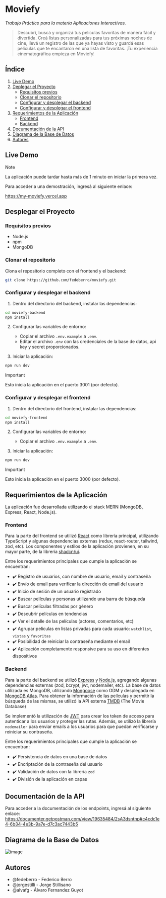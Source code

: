 # Moviefy

_Trabajo Práctico para la materia Aplicaciones Interactivas._

> Descubrí, buscá y organizá tus películas favoritas de manera fácil y divertida. Creá listas personalizadas para tus próximas noches de cine, llevá un registro de las que ya hayas visto y guardá esas películas que te encantaron en una lista de favoritas. ¡Tu experiencia cinematográfica empieza en Moviefy!

## Índice

1. [Live Demo](#live-demo)
2. [Deplegar el Proyecto](#desplegar-el-proyecto)
   - [Requisitos previos](#requisitos-previos)
   - [Clonar el repositorio](#clonar-el-repositorio)
   - [Configurar y desplegar el backend](#configurar-y-desplegar-el-backend)
   - [Configurar y desplegar el frontend](#configurar-y-desplegar-el-frontend)
3. [Requerimientos de la Aplicación](#requerimientos-de-la-aplicación)
   - [Frontend](#frontend)
   - [Backend](#backend)
4. [Documentación de la API](#documentación-de-la-api)
5. [Diagrama de la Base de Datos](#diagrama-de-la-base-de-datos)
6. [Autores](#autores)

## Live Demo

> [!NOTE]
> La aplicación puede tardar hasta más de 1 minuto en iniciar la primera vez.

Para acceder a una demostración, ingresá al siguiente enlace:

https://my-moviefy.vercel.app

## Desplegar el Proyecto

### Requisitos previos

- Node.js
- npm
- MongoDB

### Clonar el repositorio

Clona el repositorio completo con el frontend y el backend:

```bash
git clone https://github.com/fedeberro/moviefy.git
```

### Configurar y desplegar el backend

1. Dentro del directorio del backend, instalar las dependencias:

```bash
cd moviefy-backend
npm install
```

2. Configurar las variables de entorno:

   - Copiar el archivo `.env.example` a `.env`.
   - Editar el archivo `.env` con las credenciales de la base de datos, api key y secret proporcionados.

3. Iniciar la aplicación:

```bash
npm run dev
```

> [!IMPORTANT]
> Esto inicia la aplicación en el puerto 3001 (por defecto).

### Configurar y desplegar el frontend

1. Dentro del directorio del frontend, instalar las dependencias:

```bash
cd moviefy-frontend
npm install
```

2. Configurar las variables de entorno:

   - Copiar el archivo `.env.example` a `.env`.

3. Iniciar la aplicación:

```bash
npm run dev
```

> [!IMPORTANT]
> Esto inicia la aplicación en el puerto 3000 (por defecto).

## Requerimientos de la Aplicación

La aplicación fue desarrollada utilizando el stack MERN (MongoDB, Express, React, Node.js).

### Frontend

Para la parte del frontend se utilizó [React](https://react.dev) como librería principal, utilizando TypeScript y algunas dependencias externas (redux, react-router, tailwind, zod, etc). Los componentes y estilos de la aplicación provienen, en su mayor parte, de la librería [shadcn/ui](https://ui.shadcn.com).

Entre los requerimientos principales que cumple la aplicación se encuentran:

- ✔️ Registro de usuarios, con nombre de usuario, email y contraseña
- ✔️ Envío de email para verificar la dirección de email del usuario
- ✔️ Inicio de sesión de un usuario registrado
- ✔️ Buscar películas y personas utilizando una barra de búsqueda
- ✔️ Buscar películas filtradas por género
- ✔️ Descubrir películas en tendencias
- ✔️ Ver el detalle de las películas (actores, comentarios, etc)
- ✔️ Agrupar películas en listas privadas para cada usuario: `watchlist`, `vistas` y `favoritas`
- ✔️ Posibilidad de reiniciar la contraseña mediante el email
- ✔️ Aplicación completamente responsive para su uso en diferentes dispositivos

### Backend

Para la parte del backend se utilizó [Express](https://expressjs.com) y [Node.js](https://expressjs.com), agregando algunas dependencias externas (zod, bcrypt, jwt, nodemailer, etc). La base de datos utilizada es MongoDB, utilizando [Mongoose](https://mongoosejs.com) como ODM y desplegada en [MongoDB Atlas](https://www.mongodb.com). Para obtener la información de las películas y permitir la búsqueda de las mismas, se utilizó la API externa [TMDB](https://www.themoviedb.org) (The Movie Database)

Se implementó la utilización de [JWT](https://jwt.io) para crear los token de acceso para autenticar a los usuarios y proteger las rutas. Además, se utilizó la librería `nodemailer` para enviar emails a los usuarios para que puedan verificarse y reiniciar su contraseña.

Entre los requerimientos principales que cumple la aplicación se encuentran:

- ✔️ Persistencia de datos en una base de datos
- ✔️ Encriptación de la contraseña del usuario
- ✔️ Validación de datos con la librería `zod`
- ✔️ División de la aplicación en capas

## Documentación de la API

Para acceder a la documentación de los endpoints, ingresá al siguiente enlace:
https://documenter.getpostman.com/view/19635484/2sA3dsntnp#c4cdc1e4-6b34-4e3b-9a7e-d7c3ac7443b5

## Diagrama de la Base de Datos

![image](https://github.com/fedeberro/moviefy/assets/100092933/c3ef390e-4a84-4f50-ad60-d08b5913b756)

## Autores

- @fedeberro - Federico Berro
- @jorgestilli - Jorge Stillisano
- @alvafg - Álvaro Fernandez Guyot
